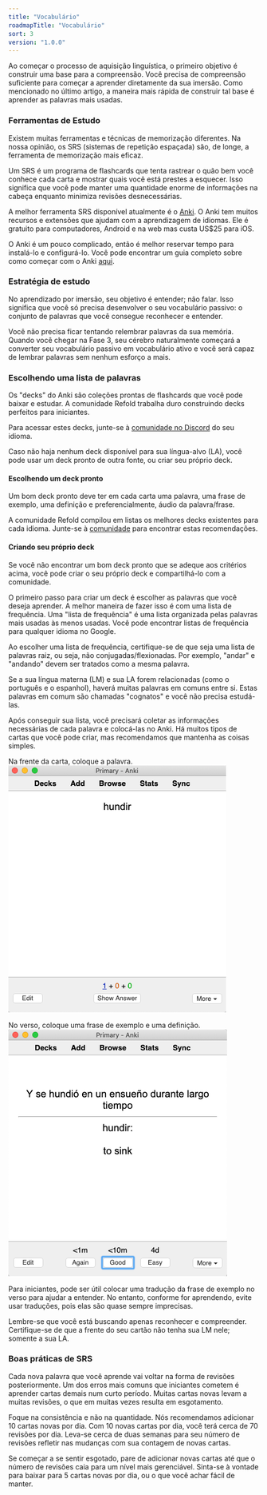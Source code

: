 ```yaml
---
title: "Vocabulário"
roadmapTitle: "Vocabulário"
sort: 3
version: "1.0.0"
---
```


Ao começar o processo de aquisição linguística, o primeiro objetivo é construir uma base para a compreensão. Você precisa de compreensão suficiente para começar a aprender diretamente da sua imersão. Como mencionado no último artigo, a maneira mais rápida de construir tal base é aprender as palavras mais usadas.

### Ferramentas de Estudo

Existem muitas ferramentas e técnicas de memorização diferentes. Na nossa opinião, os SRS (sistemas de repetição espaçada) são, de longe, a ferramenta de memorização mais eficaz.

Um SRS é um programa de flashcards que tenta rastrear o quão bem você conhece cada carta e mostrar quais você está prestes a esquecer. Isso significa que você pode manter uma quantidade enorme de informações na cabeça enquanto minimiza revisões desnecessárias.

A melhor ferramenta SRS disponível atualmente é o [Anki][anki]. O Anki tem muitos recursos e extensões que ajudam com a aprendizagem de idiomas. Ele é gratuito para computadores, Android e na web mas custa US$25 para iOS.

O Anki é um pouco complicado, então é melhor reservar tempo para instalá-lo e configurá-lo. Você pode encontrar um guia completo sobre como começar com o Anki [aqui][anki-guide].

### Estratégia de estudo

No aprendizado por imersão, seu objetivo é entender; não falar. Isso significa que você só precisa desenvolver o seu vocabulário passivo: o conjunto de palavras que você consegue reconhecer e entender.

Você não precisa ficar tentando relembrar palavras da sua memória. Quando você chegar na Fase 3, seu cérebro naturalmente começará a converter seu vocabulário passivo em vocabulário ativo e você será capaz de lembrar palavras sem nenhum esforço a mais.

### Escolhendo uma lista de palavras

Os "decks" do Anki são coleções prontas de flashcards que você pode baixar e estudar. A comunidade Refold trabalha duro construindo decks perfeitos para iniciantes.

Para acessar estes decks, junte-se à [comunidade no Discord][join-link] do seu idioma.

Caso não haja nenhum deck disponível para sua língua-alvo (LA), você pode usar um deck pronto de outra fonte, ou criar seu próprio deck.

#### Escolhendo um deck pronto

Um bom deck pronto deve ter em cada carta uma palavra, uma frase de exemplo, uma definição e preferencialmente, áudio da palavra/frase.

A comunidade Refold compilou em listas os melhores decks existentes para cada idioma. Junte-se à [comunidade][join-link] para encontrar estas recomendações.

#### Criando seu próprio deck

Se você não encontrar um bom deck pronto que se adeque aos critérios acima, você pode criar o seu próprio deck e compartilhá-lo com a comunidade.

O primeiro passo para criar um deck é escolher as palavras que você deseja aprender. A melhor maneira de fazer isso é com uma lista de frequência. Uma "lista de frequência" é uma lista organizada pelas palavras mais usadas às menos usadas. Você pode encontrar listas de frequência para qualquer idioma no Google.

Ao escolher uma lista de frequência, certifique-se de que seja uma lista de palavras raiz, ou seja, não conjugadas/flexionadas. Por exemplo, "andar" e "andando" devem ser tratados como a mesma palavra.

Se a sua língua materna (LM) e sua LA forem relacionadas (como o português e o espanhol), haverá muitas palavras em comuns entre si. Estas palavras em comum são chamadas "cognatos" e você não precisa estudá-las.

Após conseguir sua lista, você precisará coletar as informações necessárias de cada palavra e colocá-las no Anki. Há muitos tipos de cartas que você pode criar, mas recomendamos que mantenha as coisas simples.

Na frente da carta, coloque a palavra. ![](../../../images/vocabulary-card-front.png)

No verso, coloque uma frase de exemplo e uma definição. ![](../../../images/vocabulary-card-back.png)

Para iniciantes, pode ser útil colocar uma tradução da frase de exemplo no verso para ajudar a entender. No entanto, conforme for aprendendo, evite usar traduções, pois elas são quase sempre imprecisas.

Lembre-se que você está buscando apenas reconhecer e compreender. Certifique-se de que a frente do seu cartão não tenha sua LM nele; somente a sua LA.

### Boas práticas de SRS

Cada nova palavra que você aprende vai voltar na forma de revisões posteriormente. Um dos erros mais comuns que iniciantes cometem é aprender cartas demais num curto período. Muitas cartas novas levam a muitas revisões, o que em muitas vezes resulta em esgotamento.

Foque na consistência e não na quantidade. Nós recomendamos adicionar 10 cartas novas por dia. Com 10 novas cartas por dia, você terá cerca de 70 revisões por dia. Leva-se cerca de duas semanas para seu número de revisões refletir nas mudanças com sua contagem de novas cartas.

Se começar a se sentir esgotado, pare de adicionar novas cartas até que o número de revisões caia para um nível mais gerenciável. Sinta-se à vontade para baixar para 5 cartas novas por dia, ou o que você achar fácil de manter.

[anki]: https://apps.ankiweb.net/
[anki-guide]: /roadmap/stage-1/a/anki-setup
[join-link]: /join
[join-link]: /join
